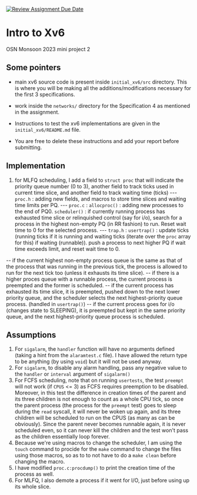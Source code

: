 [![Review Assignment Due Date](https://classroom.github.com/assets/deadline-readme-button-24ddc0f5d75046c5622901739e7c5dd533143b0c8e959d652212380cedb1ea36.svg)](https://classroom.github.com/a/DLipn7os)
# Intro to Xv6
OSN Monsoon 2023 mini project 2

## Some pointers
- main xv6 source code is present inside `initial_xv6/src` directory. This is where you will be making all the additions/modifications necessary for the first 3 specifications. 
- work inside the `networks/` directory for the Specification 4 as mentioned in the assignment.
- Instructions to test the xv6 implementations are given in the `initial_xv6/README.md` file. 

- You are free to delete these instructions and add your report before submitting. 

## Implementation
1. for MLFQ scheduling, I add a field to `struct proc` that will indicate the priority queue number (0 to 3), another field to track ticks used in current time slice, and another field to track waiting time (ticks)
--- `proc.h` : adding new fields, and macros to store time slices and waiting time limits per PQ.
--- `proc.c` : `allocproc()` : adding new processes to the end of PQ0.
                `scheduler()` : if currently running process has exhausted time slice or relinquished control (say for i/o), search for a process in the highest non-empty PQ (in RR fashion) to run. Reset wait time to 0 for the selected process.
--- `trap.h` : `usertrap()` : update ticks (running ticks if it is running and waiting ticks (iterate over the `proc` array for this) if waiting (runnable)). push a process to next higher PQ if wait time exceeds limit, and reset wait time to 0.

-- if the current highest non-empty process queue is the same as that of the process that was running in the previous tick, the process is allowed to run for the next tick too (unless it exhausts its time slice).
-- if there is a higher proces queue with a runnable process, the current process is preempted and the former is scheduled.
-- if the current process has exhausted its time slice, it is preempted, pushed down to the next lower priority queue, and the scheduler selects the next highest-priority queue process. (handled in `usertrap()`)
-- if the current process goes for i/o (changes state to SLEEPING), it is preempted but kept in the same priority queue, and the next highest-priority queue process is scheduled.


## Assumptions
1. For `sigalarm`, the `handler` function will have no arguments defined (taking a hint from the `alaramtest.c` file). I have allowed the return type to be anything (by using `void`) but it will not be used anyway.
2. For `sigalarm`, to disable any alarm handling, pass any negative value to the `handler` or `interval` argument of `sigalarm()`
3. For FCFS scheduling, note that on running `usertests`, the test `preempt` will not work (if `CPUS` <= 3) as FCFS requires preemption to be disabled. Moreover, in this test the difference in creation times of the parent and its three children is not enough to count as a whole CPU tick, so once the parent process (the process for the `preempt` test) goes to sleep during the `read` syscall, it will never be woken up again, and its three children will be scheduled to run on the CPUS (as many as can be obviously). Since the parent never becomes runnable again, it is never scheduled even, so it can never kill the children and the test won't pass as the children essentially loop forever.
4. Because we're using macros to change the scheduler, I am using the `touch` command to procide for the `make` command to change the files using those macros, so as to to not have to do a `make clean` before changing the macro.
5. I have modified `proc.c:procdump()` to print the creation time of the process as well.
6. For MLFQ, I also demote a process if it went for I/O, just before using up its whole slice.